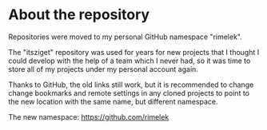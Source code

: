 # About the repository

Repositories were moved to my personal GitHub namespace "rimelek". 

The "itsziget" repository was used for years for new projects that I thought I could develop with the help of a team which I never had, so it was time to store all of my projects under my personal account again.

Thanks to GitHub, the old links still work, but it is recommended to change change bookmarks and remote settings in any cloned projects to point to the new location with the same name, but different namespace.

The new namespace: https://github.com/rimelek
